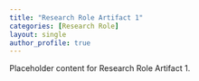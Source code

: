 ```yaml
---
title: "Research Role Artifact 1"
categories: [Research Role]
layout: single
author_profile: true
---
```

Placeholder content for Research Role Artifact 1.
